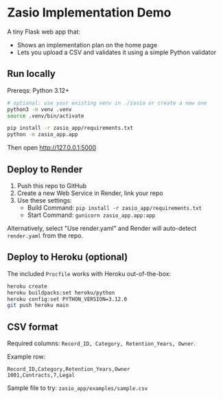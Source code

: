 # Zasio Implementation Demo

A tiny Flask web app that:
- Shows an implementation plan on the home page
- Lets you upload a CSV and validates it using a simple Python validator

## Run locally

Prereqs: Python 3.12+

```bash
# optional: use your existing venv in ./zasio or create a new one
python3 -m venv .venv
source .venv/bin/activate

pip install -r zasio_app/requirements.txt
python -m zasio_app.app
```

Then open http://127.0.0.1:5000

## Deploy to Render

1. Push this repo to GitHub
2. Create a new Web Service in Render, link your repo
3. Use these settings:
   - Build Command: `pip install -r zasio_app/requirements.txt`
   - Start Command: `gunicorn zasio_app.app:app`

Alternatively, select "Use render.yaml" and Render will auto-detect `render.yaml` from the repo.

## Deploy to Heroku (optional)

The included `Procfile` works with Heroku out-of-the-box:

```bash
heroku create
heroku buildpacks:set heroku/python
heroku config:set PYTHON_VERSION=3.12.0
git push heroku main
```

## CSV format

Required columns: `Record_ID, Category, Retention_Years, Owner`.

Example row:

```
Record_ID,Category,Retention_Years,Owner
1001,Contracts,7,Legal
```

Sample file to try: `zasio_app/examples/sample.csv`
